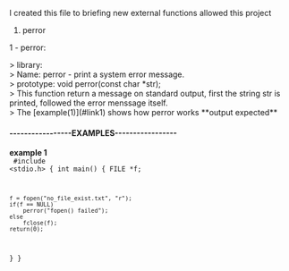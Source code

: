I created this file to briefing new external functions allowed this project

<ol>
	<li> perror <ul>
</ol>
<a name="link"></a>
<p>	1 - perror: </p>
>	library: <code><stdio.h></code> <br>
>	Name: perror - print a system error message. <br>
>	prototype: void	perror(const char *str); <br>
>	This function return a message on standard output, first the string str is printed, followed the error menssage itself. <br>
>	The [example(1)](#link1) shows how perror works **output expected** <br>

<h4>-----------------EXAMPLES-----------------</h4>

<a id="#link1">**example 1**</a><br>
<code>
#include <stdio.h>
{
int main()
{
	FILE *f;

	f = fopen("no_file_exist.txt", "r");
	if(f == NULL)
		perror("fopen() failed");
	else
		fclose(f);
	return(0);
}
}
</code>